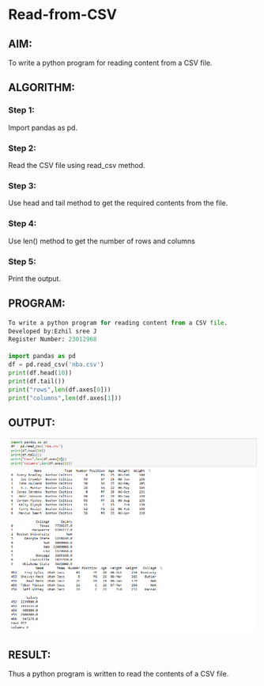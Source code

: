 # Read-from-CSV

## AIM:
To write a python program for reading content from a CSV file.
## ALGORITHM:
### Step 1:
Import pandas as pd.
### Step 2:
Read the CSV file using read_csv method.
### Step 3:
Use head and tail method to get the required contents from the file.
### Step 4:
Use len() method to get the number of rows and columns
### Step 5:
Print the output.

## PROGRAM:
```python
To write a python program for reading content from a CSV file.
Developed by:Ezhil sree J
Register Number: 23012968

import pandas as pd
df = pd.read_csv('nba.csv')
print(df.head(10))
print(df.tail())
print("rows",len(df.axes[0]))
print("columns",len(df.axes[1]))
```

## OUTPUT:
![Alt text](<Screenshot 2024-01-02 230518.png>)

## RESULT:
Thus a python program is written to read the contents of a CSV file.